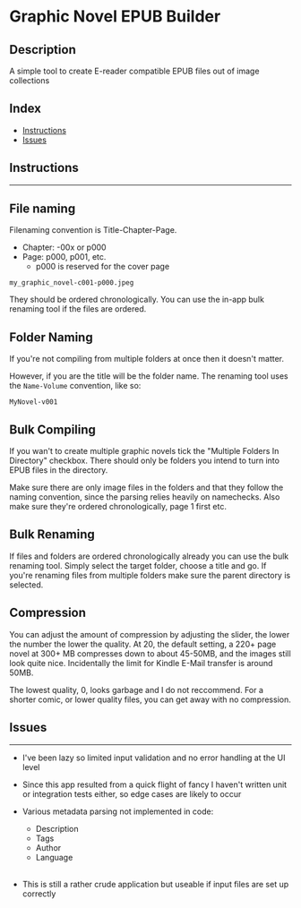 # Graphic Novel EPUB Builder

<h2>Description</h2>

A simple tool to create E-reader compatible EPUB files out of image collections

<h2>Index</h2>
<ul>
<li><a href="#instructions">Instructions</a></li>
<li><a href="#issues">Issues</a></li>
</ul>

<h2 id="instructions">Instructions</h2>

***

<h2>File naming</h2>
Filenaming convention is Title-Chapter-Page.

* Chapter: -00x or p000
* Page: p000, p001, etc.
    * p000 is reserved for the cover page

<code>my_graphic_novel-c001-p000.jpeg</code>

They should be ordered chronologically. You can use the in-app bulk renaming tool if the files are ordered.


<h2>Folder Naming</h2>

If you're not compiling from multiple folders at once then it doesn't matter.

However, if you are the title will be the folder name. The renaming tool uses the <code>Name-Volume</code> convention, like so:

<code>MyNovel-v001</code>

<h2>Bulk Compiling</h2>

If you wan't to create multiple graphic novels tick the "Multiple Folders In Directory" checkbox. There should only be folders you intend to turn into EPUB files in the directory.

Make sure there are only image files in the folders and that they follow the naming convention, since the parsing relies heavily on namechecks. Also make sure they're ordered chronologically, page 1 first etc.


<h2>Bulk Renaming</h2>

If files and folders are ordered chronologically already you can use the bulk renaming tool. Simply select the target folder, choose a title and go. If you're renaming files from multiple folders make sure the parent directory is selected.

<h2>Compression</h2>

You can adjust the amount of compression by adjusting the slider, the lower the number the lower the quality. At 20, the default setting, a 220+ page novel at 300+ MB compresses down to about 45-50MB, and the images still look quite nice. Incidentally the limit for Kindle E-Mail transfer is around 50MB.

The lowest quality, 0, looks garbage and I do not reccommend. For a shorter comic, or lower quality files, you can get away with no compression.

<h2 id="issues">Issues</h2>

***

* I've been lazy so limited input validation and no error handling at the UI level

* Since this app resulted from a quick flight of fancy I haven't written unit or integration tests either, so edge cases are likely to occur


* Various metadata parsing not implemented in code:
    * Description
    * Tags
    * Author
    * Language
    
    <br>
* This is still a rather crude application but useable if input files are set up correctly